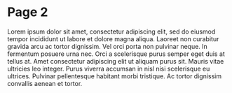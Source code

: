 # Page 2

Lorem ipsum dolor sit amet, consectetur adipiscing elit, sed do eiusmod tempor incididunt ut labore et dolore magna aliqua. Laoreet non curabitur gravida arcu ac tortor dignissim. Vel orci porta non pulvinar neque. In fermentum posuere urna nec. Orci a scelerisque purus semper eget duis at tellus at. Amet consectetur adipiscing elit ut aliquam purus sit. Mauris vitae ultricies leo integer. Purus viverra accumsan in nisl nisi scelerisque eu ultrices. Pulvinar pellentesque habitant morbi tristique. Ac tortor dignissim convallis aenean et tortor.
